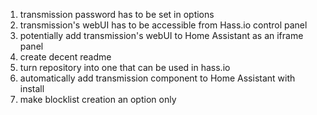 1) transmission password has to be set in options
2) transmission's webUI has to be accessible from Hass.io control panel
3) potentially add transmission's webUI to Home Assistant as an iframe panel
4) create decent readme
5) turn repository into one that can be used in hass.io
6) automatically add transmission component to Home Assistant with install
7) make blocklist creation an option only
